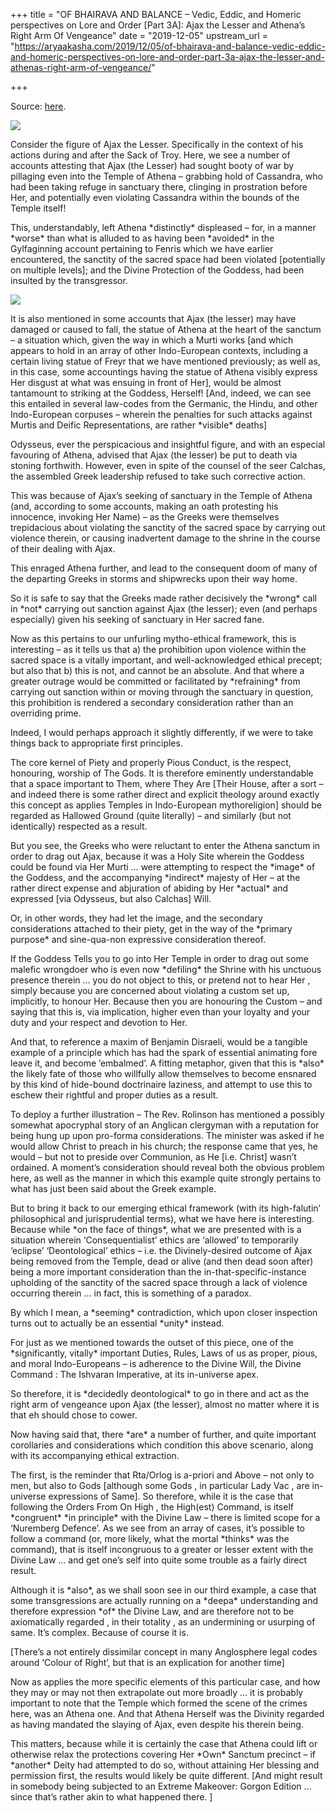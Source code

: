 +++
title = "OF BHAIRAVA AND BALANCE – Vedic, Eddic, and Homeric perspectives on Lore and Order [Part 3A]: Ajax the Lesser and Athena’s Right Arm Of Vengeance"
date = "2019-12-05"
upstream_url = "https://aryaakasha.com/2019/12/05/of-bhairava-and-balance-vedic-eddic-and-homeric-perspectives-on-lore-and-order-part-3a-ajax-the-lesser-and-athenas-right-arm-of-vengeance/"

+++

Source: [here](https://aryaakasha.com/2019/12/05/of-bhairava-and-balance-vedic-eddic-and-homeric-perspectives-on-lore-and-order-part-3a-ajax-the-lesser-and-athenas-right-arm-of-vengeance/).

![](https://aryaakasha.files.wordpress.com/2019/12/aias_und_kassandra_tischbein.jpg?w=763)

Consider the figure of Ajax the Lesser. Specifically in the context of his actions during and after the Sack of Troy. Here, we see a number of accounts attesting that Ajax (the Lesser) had sought booty of war by pillaging even into the Temple of Athena – grabbing hold of Cassandra, who had been taking refuge in sanctuary there, clinging in prostration before Her, and potentially even violating Cassandra within the bounds of the Temple itself!

This, understandably, left Athena \*distinctly\* displeased – for, in a manner \*worse\* than what is alluded to as having been \*avoided\* in the Gylfaginning account pertaining to Fenris which we have earlier encountered, the sanctity of the sacred space had been violated \[potentially on multiple levels\]; and the Divine Protection of the Goddess, had been insulted by the transgressor.

![](https://aryaakasha.files.wordpress.com/2019/12/78566167_10162647445690574_4792977618783698944_n.jpg?w=448)

It is also mentioned in some accounts that Ajax (the lesser) may have damaged or caused to fall, the statue of Athena at the heart of the sanctum – a situation which, given the way in which a Murti works \[and which appears to hold in an array of other Indo-European contexts, including a certain living statue of Freyr that we have mentioned previously; as well as, in this case, some accountings having the statue of Athena visibly express Her disgust at what was ensuing in front of Her\], would be almost tantamount to striking at the Goddess, Herself! \[And, indeed, we can see this entailed in several law-codes from the Germanic, the Hindu, and other Indo-European corpuses – wherein the penalties for such attacks against Murtis and Deific Representations, are rather \*visible\* deaths\]

Odysseus, ever the perspicacious and insightful figure, and with an especial favouring of Athena, advised that Ajax (the lesser) be put to death via stoning forthwith. However, even in spite of the counsel of the seer Calchas, the assembled Greek leadership refused to take such corrective action.

This was because of Ajax’s seeking of sanctuary in the Temple of Athena (and, according to some accounts, making an oath protesting his innocence, invoking Her Name) – as the Greeks were themselves trepidacious about violating the sanctity of the sacred space by carrying out violence therein, or causing inadvertent damage to the shrine in the course of their dealing with Ajax.

This enraged Athena further, and lead to the consequent doom of many of the departing Greeks in storms and shipwrecks upon their way home.

So it is safe to say that the Greeks made rather decisively the \*wrong\* call in \*not\* carrying out sanction against Ajax (the lesser); even (and perhaps especially) given his seeking of sanctuary in Her sacred fane.

Now as this pertains to our unfurling mytho-ethical framework, this is interesting – as it tells us that a) the prohibition upon violence within the sacred space is a vitally important, and well-acknowledged ethical precept; but also that b) this is not, and cannot be an absolute. And that where a greater outrage would be committed or facilitated by \*refraining\* from carrying out sanction within or moving through the sanctuary in question, this prohibition is rendered a secondary consideration rather than an overriding prime.

Indeed, I would perhaps approach it slightly differently, if we were to take things back to appropriate first principles.

The core kernel of Piety and properly Pious Conduct, is the respect, honouring, worship of The Gods. It is therefore eminently understandable that a space important to Them, where They Are \[Their House, after a sort – and indeed there is some rather direct and explicit theology around exactly this concept as applies Temples in Indo-European mythoreligion\] should be regarded as Hallowed Ground (quite literally) – and similarly (but not identically) respected as a result.

But you see, the Greeks who were reluctant to enter the Athena sanctum in order to drag out Ajax, because it was a Holy Site wherein the Goddess could be found via Her Murti … were attempting to respect the \*image\* of the Goddess, and the accompanying \*indirect\* majesty of Her – at the rather direct expense and abjuration of abiding by Her \*actual\* and expressed \[via Odysseus, but also Calchas\] Will.

Or, in other words, they had let the image, and the secondary considerations attached to their piety, get in the way of the \*primary purpose\* and sine-qua-non expressive consideration thereof.

If the Goddess Tells you to go into Her Temple in order to drag out some malefic wrongdoer who is even now \*defiling\* the Shrine with his unctuous presence therein … you do not object to this, or pretend not to hear Her , simply because you are concerned about violating a custom set up, implicitly, to honour Her. Because then you are honouring the Custom – and saying that this is, via implication, higher even than your loyalty and your duty and your respect and devotion to Her.

And that, to reference a maxim of Benjamin Disraeli, would be a tangible example of a principle which has had the spark of essential animating fore leave it, and become ’embalmed’. A fitting metaphor, given that this is \*also\* the likely fate of those who willfully allow themselves to become ensnared by this kind of hide-bound doctrinaire laziness, and attempt to use this to eschew their rightful and proper duties as a result.

To deploy a further illustration – The Rev. Rolinson has mentioned a possibly somewhat apocryphal story of an Anglican clergyman with a reputation for being hung up upon pro-forma considerations. The minister was asked if he would allow Christ to preach in his church; the response came that yes, he would – but not to preside over Communion, as He \[i.e. Christ\] wasn’t ordained. A moment’s consideration should reveal both the obvious problem here, as well as the manner in which this example quite strongly pertains to what has just been said about the Greek example.

But to bring it back to our emerging ethical framework (with its high-falutin’ philosophical and jurisprudential terms), what we have here is interesting. Because while \*on the face of things\*, what we are presented with is a situation wherein ‘Consequentialist’ ethics are ‘allowed’ to temporarily ‘eclipse’ ‘Deontological’ ethics – i.e. the Divinely-desired outcome of Ajax being removed from the Temple, dead or alive (and then dead soon after) being a more important consideration than the in-that-specific-instance upholding of the sanctity of the sacred space through a lack of violence occurring therein … in fact, this is something of a paradox.

By which I mean, a \*seeming\* contradiction, which upon closer inspection turns out to actually be an essential \*unity\* instead.

For just as we mentioned towards the outset of this piece, one of the \*significantly, vitally\* important Duties, Rules, Laws of us as proper, pious, and moral Indo-Europeans – is adherence to the Divine Will, the Divine Command : The Ishvaran Imperative, at its in-universe apex.

So therefore, it is \*decidedly deontological\* to go in there and act as the right arm of vengeance upon Ajax (the lesser), almost no matter where it is that eh should chose to cower.

Now having said that, there \*are\* a number of further, and quite important corollaries and considerations which condition this above scenario, along with its accompanying ethical extraction.

The first, is the reminder that Rta/Orlog is a-priori and Above – not only to men, but also to Gods \[although some Gods , in particular Lady Vac , are in-universe expressions of Same\]. So therefore, while it is the case that following the Orders From On High , the High(est) Command, is itself \*congruent\* \*in principle\* with the Divine Law – there is limited scope for a ‘Nuremberg Defence’. As we see from an array of cases, it’s possible to follow a command (or, more likely, what the mortal \*thinks\* was the command), that is itself incongruous to a greater or lesser extent with the Divine Law … and get one’s self into quite some trouble as a fairly direct result.

Although it is \*also\*, as we shall soon see in our third example, a case that some transgressions are actually running on a \*deepa\* understanding and therefore expression \*of\* the Divine Law, and are therefore not to be axiomatically regarded , in their totality , as an undermining or usurping of same. It’s complex. Because of course it is.

\[There’s a not entirely dissimilar concept in many Anglosphere legal codes around ‘Colour of Right’, but that is an explication for another time\]

Now as applies the more specific elements of this particular case, and how they may or may not then extrapolate out more broadly … it is probably important to note that the Temple which formed the scene of the crimes here, was an Athena one. And that Athena Herself was the Divinity regarded as having mandated the slaying of Ajax, even despite his therein being.

This matters, because while it is certainly the case that Athena could lift or otherwise relax the protections covering Her \*Own\* Sanctum precinct – if \*another\* Deity had attempted to do so, without attaining Her blessing and permission first, the results would likely be quite different. \[And might result in somebody being subjected to an Extreme Makeover: Gorgon Edition … since that’s rather akin to what happened there. \]